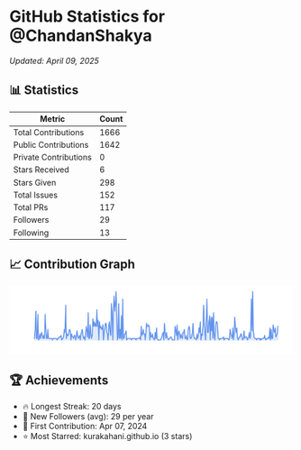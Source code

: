# GitHub Statistics for @ChandanShakya
*Updated: April 09, 2025*

## 📊 Statistics
| Metric | Count |
|--------|--------|
| Total Contributions | 1666 |
| Public Contributions | 1642 |
| Private Contributions | 0 |
| Stars Received | 6 |
| Stars Given | 298 |
| Total Issues | 152 |
| Total PRs | 117 |
| Followers | 29 |
| Following | 13 |

## 📈 Contribution Graph

![Contribution Graph](./contribution_graph.png)

## 🏆 Achievements

- 🔥 Longest Streak: 20 days
- 👥 New Followers (avg): 29 per year
- 📅 First Contribution: Apr 07, 2024
- ⭐ Most Starred: kurakahani.github.io (3 stars)
